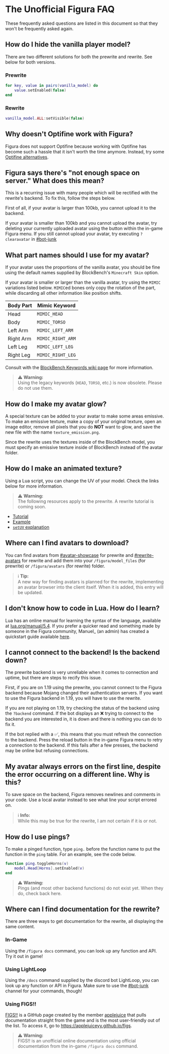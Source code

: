 # The Unofficial Figura FAQ

These frequently asked questions are listed in this document so that they won't be frequently asked again.

## How do I hide the vanilla player model?

There are two different solutions for both the prewrite and rewrite. See below for both versions.

### Prewrite

```lua
for key, value in pairs(vanilla_model) do
	value.setEnabled(false)    
end
```

### Rewrite

```lua
vanilla_model.ALL:setVisible(false)
```

## Why doesn't Optifine work with Figura?

Figura does not support Optifine because working with Optifine has become such a hassle that it isn't worth the time anymore. Instead, try some [Optifine alternatives](https://lambdaurora.dev/optifine_alternatives).

## Figura says there's "not enough space on server." What does this mean?

This is a recurring issue with many people which will be rectified with the rewrite's backend. To fix this, follow the steps below.

First of all, if your avatar is larger than 100kb, you cannot upload it to the backend.

If your avatar is smaller than 100kb and you cannot upload the avatar, try deleting your currently uploaded avatar using the button within the in-game Figura menu. If you still cannot upload your avatar, try executing `?clearavatar` in [#bot-junk](https://discord.com/channels/805969743466332191/824741434078396468)

## What part names should I use for my avatar?

If your avatar uses the proportions of the vanilla avatar, you should be fine using the default names supplied by BlockBench's `Minecraft Skin` option.

If your avatar is smaller or larger than the vanilla avatar, try using the `MIMIC` variations listed below. `MIMIC`ed bones only copy the rotation of the part, while discarding all other information like position shifts.

| Body Part | Mimic Keyword |
| --- | --- |
| Head | `MIMIC_HEAD` |
| Body | `MIMIC_TORSO` |
| Left Arm | `MIMIC_LEFT_ARM` |
| Right Arm | `MIMIC_RIGHT_ARM` |
| Left Leg | `MIMIC_LEFT_LEG` |
| Right Leg | `MIMIC_RIGHT_LEG` |

Consult with the [BlockBench Keywords wiki page](https://github.com/Moonlight-MC/Figura/wiki/Blockbench-Keywords) for more information.

> ⚠️ **Warning:**  
> Using the legacy keywords (`HEAD`, `TORSO`, etc.) is now obsolete. Please do not use them.

## How do I make my avatar glow?

A special texture can be added to your avatar to make some areas emissive. To make an emissive texture, make a copy of your original texture, open an image editor, remove all pixels that you do **NOT** want to glow, and save the new file with the name `texture_emission.png`.

Since the rewrite uses the textures inside of the BlockBench model, you must specify an emissive texture inside of BlockBench instead of the avatar folder.

## How do I make an animated texture?

Using a Lua script, you can change the UV of your model. Check the links below for more information.

> ⚠️ **Warning:**  
> The following resources apply to the prewrite. A rewrite tutorial is coming soon.

- [Tutorial](https://manuel-3.github.io/animated-texture)
- [Example](https://discord.com/channels/805969743466332191/808155531389698079/908426876345811014)
- [`setUV` explanation](https://discord.com/channels/805969743466332191/808155531389698079/924140280909819904)

## Where can I find avatars to download?

You can find avatars from [#avatar-showcase](https://discord.com/channels/805969743466332191/808259850223616030) for prewrite and [#rewrite-avatars](https://discord.com/channels/805969743466332191/976527692549726258) for rewrite and add them into your `/figura/model_files` (for prewrite) or `/figura/avatars` (for rewrite) folder.

> ℹ️ **Tip:**  
> A new way for finding avatars is planned for the rewrite, implementing an avatar browser into the client itself. When it is added, this entry will be updated.

## I don't know how to code in Lua. How do I learn?

Lua has an online manual for learning the syntax of the language, available at [lua.org/manual/5.4](https://www.lua.org/manual/5.4/). If you prefer a quicker read and something made by someone in the Figura community, Manuel_ (an admin) has created a quickstart guide available [here](https://manuel-3.github.io/lua-quickstart).

## I cannot connect to the backend! Is the backend down?

The prewrite backend is very unreliable when it comes to connection and uptime, but there are steps to recify this issue.

First, if you are on 1.19 using the prewrite, you cannot connect to the Figura backend because Mojang changed their authentication servers. If you want to use the Figura backend in 1.19, you will have to use the rewrite.

If you are not playing on 1.19, try checking the status of the backend using the `?backend` command. If the bot displays an :x: trying to connect to the backend you are interested in, it is down and there is nothing you can do to fix it. 

If the bot replied with a :white_check_mark:, this means that you must refresh the connection to the backend. Press the reload button in the in-game Figura menu to retry a connection to the backend. If this fails after a few presses, the backend may be online but refusing connections.

## My avatar always errors on the first line, despite the error occurring on a different line. Why is this?

To save space on the backend, Figura removes newlines and comments in your code. Use a local avatar instead to see what line your script errored on.

> ℹ️ **Info:**  
> While this may be true for the rewrite, I am not certain if it is or not.

## How do I use pings?

To make a pinged function, type `ping.` before the function name to put the function in the `ping` table. For an example, see the code below.

```lua
function ping.toggleHorns(v)
	model.Head[Horns].setEnabled(v)
end
```

> ⚠️ **Warning:**  
> Pings (and most other backend functions) do not exist yet. When they do, check back here.

## Where can I find documentation for the rewrite?

There are three ways to get documentation for the rewrite, all displaying the same content.

### In-Game

Using the `/figura docs` command, you can look up any function and API. Try it out in game!

### Using LightLoop

Using the `/docs` command supplied by the discord bot LightLoop, you can look up any function or API in Figura. Make sure to use the [#bot-junk](https://discord.com/channels/805969743466332191/824741434078396468) channel for your commands, though!

### Using FIGS!!

[FIGS!!](https://applejuiceyy.github.io/figs) is a GitHub page created by the member [applejuice](https://github.com/applejuiceyy) that pulls documentation straight from the game and is the most user-friendly out of the list. To access it, go to <https://applejuiceyy.github.io/figs>.

> ⚠️ **Warning:**  
> FIGS!! is an unofficial online documentation using official documentation from the in-game `/figura docs` command.
